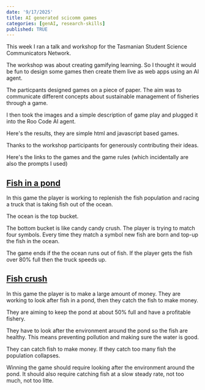 ```yaml
---
date: '9/17/2025'
title: AI generated scicomm games
categories: [genAI, research-skills]
published: TRUE
---
```


This week I ran a talk and workshop for the Tasmanian Student Science Communicators Network.

The workshop was about creating gamifying learning. So I thought it would be fun to design some games then create them live as web apps using an AI agent. 

The particpants designed games on a piece of paper. The aim was to communicate different concepts about sustainable management of fisheries through a game.

I then took the images and a simple description of game play and plugged it into the Roo Code AI agent. 

Here's the results, they are simple html and javascript based games. 

Thanks to the workshop participants for generously contributing their ideas. 


Here's the links to the games and the game rules (which incidentally are also the prompts I used)

## [Fish in a pond](https://www.seascapemodels.org/data/tassie-scicomm-games/fish-in-a-pond/)

In this game the player is working to replenish the fish population and racing a truck that is taking fish out of the ocean.

The ocean is the top bucket.

The bottom bucket is like candy candy crush. The player is trying to match four symbols. Every time they match a symbol new fish are born and top-up the fish in the ocean. 

The game ends if the the ocean runs out of fish. 
If the player gets the fish over 80% full then the truck speeds up. 

## [Fish crush](https://www.seascapemodels.org/data/tassie-scicomm-games/fish-crush/)

In this game the player is to make a large amount of money. They are working to look after fish in a pond, then they catch the fish to make money. 

They are aiming to keep the pond at about 50% full and have a profitable fishery. 

They have to look after the environment around the pond so the fish are healthy. This means preventing pollution and making sure the water is good. 

They can catch fish to make money. If they catch too many fish the population collapses. 

Winning the game should require looking after the environment around the pond. It should also require catching fish at a slow steady rate, not too much, not too litte. 



